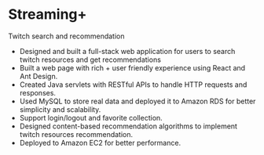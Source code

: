 # Streaming+
Twitch search and recommendation

* Designed and built a full-stack web application for users to search twitch resources and get recommendations
* Built a web page with rich + user friendly experience using React and Ant Design.
* Created Java servlets with RESTful APIs to handle HTTP requests and responses.
* Used MySQL to store real data and deployed it to Amazon RDS for better simplicity and scalability.
* Support login/logout and favorite collection.
* Designed content-based recommendation algorithms to implement twitch resources recommendation.
* Deployed to Amazon EC2 for better performance.
